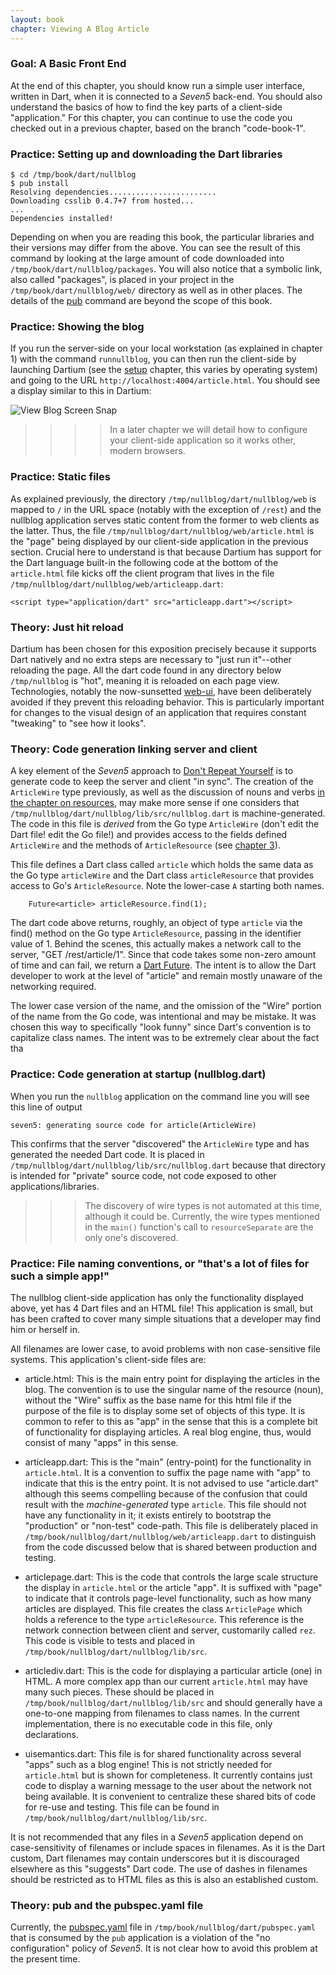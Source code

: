 ```yaml
--- 
layout: book
chapter: Viewing A Blog Article
---
```


### Goal: A Basic Front End
At the end of this chapter, you should know run a simple user interface, written in Dart, when it is connected to a _Seven5_ back-end. You should also understand the basics of how to find the key parts of a client-side "application." For this chapter, you can continue to use the code you checked out in a previous chapter, based on the branch "code-book-1". 

### Practice: Setting up and downloading the Dart libraries

```
$ cd /tmp/book/dart/nullblog
$ pub install
Resolving dependencies........................
Downloading csslib 0.4.7+7 from hosted...
...
Dependencies installed!
```

Depending on when you are reading this book, the particular libraries and their versions may differ from the above.  You can see the result of this command by looking at the large amount of code downloaded into `/tmp/book/dart/nullblog/packages`.  You will also notice that a symbolic link, also called "packages", is placed in your project in the `/tmp/book/dart/nullblog/web/` directory as well as in other places.  The details of the [pub](http://pub.dartlang.org/) command are beyond the scope of this book.

### Practice: Showing the blog

If you run the server-side on your local workstation (as explained in chapter 1) with the command `runnullblog`, you can then run the client-side by launching Dartium (see the [setup](setup.html) chapter, this varies by operating system) and going to the URL `http://localhost:4004/article.html`.  You should see a display similar to this in Dartium:

![View Blog Screen Snap](https://www.evernote.com/shard/s238/sh/7c3da0cd-a1c1-44ea-b0da-3b924b46fb11/1d6ffb6bcc22d1cd5844732a6c5c7121/deep/0/View%20Blog.png])

>>>> In a later chapter we will detail how to configure your client-side application so it works other, modern browsers.  

### Practice: Static files

As explained previously, the directory `/tmp/nullblog/dart/nullblog/web` is mapped to `/` in the URL space (notably with the exception of `/rest`) and the nullblog application serves static content from the former to web clients as the latter.  Thus, the file `/tmp/nullblog/dart/nullblog/web/article.html` is the "page" being displayed by our client-side application in the previous section.  Crucial here to understand is that because Dartium has support for the Dart language built-in the following code at the bottom of the `article.html` file kicks off the client program that lives in the file `/tmp/nullblog/dart/nullblog/web/articleapp.dart`:

```
<script type="application/dart" src="articleapp.dart"></script>
```

### Theory: Just hit reload

Dartium has been chosen for this exposition precisely because it supports Dart natively and no extra steps are necessary to "just run it"--other reloading the page.  All the dart code found in any directory below `/tmp/nullblog` is "hot", meaning it is reloaded on each page view.   Technologies, notably the now-sunsetted [web-ui](http://www.dartlang.org/docs/tutorials/web-ui/), have been deliberately avoided if they prevent this reloading behavior.  This is particularly important for changes to the visual design of an application that requires constant "tweaking" to "see how it looks".

### Theory: Code generation linking server and client

A key element of the _Seven5_ approach to [Don't Repeat Yourself](http://en.wikipedia.org/wiki/Don't_repeat_yourself) is to generate code to keep the server and client "in sync".  The creation of the `ArticleWire` type previously, as well as the discussion of nouns and verbs [in the chapter on resources](http://localhost:4000/seven5/resources.html), may make more sense if one considers that `/tmp/nullblog/dart/nullblog/lib/src/nullblog.dart` is machine-generated.  The code in this file is _derived_ from the Go type `ArticleWire` (don't edit the Dart file! edit the Go file!) and provides access to the fields defined `ArticleWire` and the methods of `ArticleResource` (see [chapter 3](resources.html)).  

This file defines a Dart class called `article` which holds the same data as the Go type `articleWire` and the Dart class `articleResource` that provides access to Go's `ArticleResource`. Note the lower-case `A` starting both names.  

```
    Future<article> articleResource.find(1);
```

The dart code above returns, roughly, an object of type `article` via the find() method on the Go type `ArticleResource`, passing in the identifier value of 1.  Behind the scenes, this actually makes a network call to the server, "GET /rest/article/1".  Since that code takes some non-zero amount of time and can fail, we return a [Dart Future](http://www.dartlang.org/articles/futures-and-error-handling/).  The intent is to allow the Dart developer to work at the level of "article" and remain mostly unaware of the networking required. 

The lower case version of the name, and the omission of the "Wire" portion of the name from the Go code, was intentional and may be mistake.  It was chosen this way to specifically "look funny" since Dart's convention is to capitalize class names.  The intent was to be extremely clear about the fact tha 

### Practice: Code generation at startup (nullblog.dart)

When you run the `nullblog` application on the command line you will see this line of output

```
seven5: generating source code for article(ArticleWire) 
```

This confirms that the server "discovered" the `ArticleWire` type and has generated the needed Dart code.  It is placed in `/tmp/nullblog/dart/nullblog/lib/src/nullblog.dart` because that directory is intended for "private" source code, not code exposed to other applications/libraries.

>>> The discovery of wire types is not automated at this time, although it could be.  Currently, the wire types mentioned in the `main()` function's call to `resourceSeparate` are the only one's discovered.

### Practice: File naming conventions, or "that's a lot of files for such a simple app!"

The nullblog client-side application has only the functionality displayed above, yet has 4 Dart files and an HTML file! This application is small, but has been crafted to cover many simple situations that a developer may find him or herself in.  

All filenames are lower case, to avoid problems with non case-sensitive file systems.  This application's client-side files are:

* article.html: This is the main entry point for displaying the articles in the blog.  The convention is to use the singular name of the resource (noun), without the "Wire" suffix as the base name for this html file if the purpose of the file is to display some set of objects of this type. It is common to refer to this as "app" in the sense that this is a complete bit of functionality for displaying articles.  A real blog engine, thus, would consist of many "apps" in this sense.

* articleapp.dart: This is the "main" (entry-point) for the functionality in `article.html`.  It is a convention to suffix the page name with "app" to indicate that this is the entry point.  It is not advised to use "article.dart" although this seems compelling because of the confusion that could result with the _machine-generated_ type `article`.  This file should not have any functionality in it; it exists entirely to bootstrap the "production" or "non-test" code-path.  This file is deliberately placed in `/tmp/book/nullblog/dart/nullblog/web/articleapp.dart` to distinguish from the code discussed below that is shared between production and testing.

* articlepage.dart: This is the code that controls the large scale structure the display in `article.html` or the article "app".  It is suffixed with "page" to indicate that it controls page-level functionality, such as how many articles are displayed.  This file creates the class `ArticlePage` which holds a reference to the type `articleResource`.  This reference is the network connection between client and server, customarily called `rez`. This code is visible to tests and placed in `/tmp/book/nullblog/dart/nullblog/lib/src`.

* articlediv.dart: This is the code for displaying a particular article (one) in HTML.  A more complex app than our current `article.html` may have many such pieces.  These should be placed in `/tmp/book/nullblog/dart/nullblog/lib/src` and should generally have a one-to-one mapping from filenames to class names.  In the current implementation, there is no executable code in this file, only declarations.

* uisemantics.dart: This file is for shared functionality across several "apps" such as a blog engine!  This is not strictly needed for `article.html` but is shown for completeness.  It currently contains just code to display a warning message to the user about the network not being available.  It is convenient to centralize these shared bits of code for re-use and testing.  This file can be found in `/tmp/book/nullblog/dart/nullblog/lib/src`.

It is not recommended that any files in a _Seven5_ application depend on case-sensitivity of filenames or include spaces in filenames.  As it is the Dart custom, Dart filenames may contain underscores but it is discouraged elsewhere as this "suggests" Dart code.  The use of dashes in filenames should be restricted as to HTML files as this is also an established custom. 

### Theory: pub and the pubspec.yaml file

Currently, the [pubspec.yaml](http://pub.dartlang.org/doc/pubspec.html) file in `/tmp/book/nullblog/dart/pubspec.yaml` that is consumed by the `pub` application is a violation of the "no configuration" policy of _Seven5_.  It is not clear how to avoid this problem at the present time.

